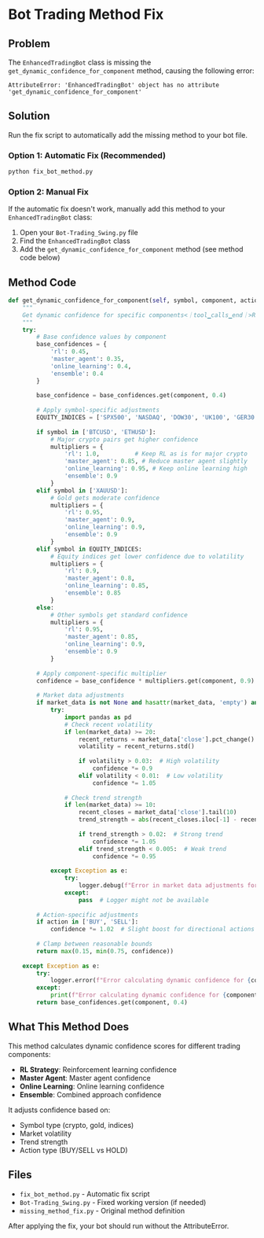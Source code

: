 # Bot Trading Method Fix

## Problem
The `EnhancedTradingBot` class is missing the `get_dynamic_confidence_for_component` method, causing the following error:

```
AttributeError: 'EnhancedTradingBot' object has no attribute 'get_dynamic_confidence_for_component'
```

## Solution
Run the fix script to automatically add the missing method to your bot file.

### Option 1: Automatic Fix (Recommended)
```bash
python fix_bot_method.py
```

### Option 2: Manual Fix
If the automatic fix doesn't work, manually add this method to your `EnhancedTradingBot` class:

1. Open your `Bot-Trading_Swing.py` file
2. Find the `EnhancedTradingBot` class
3. Add the `get_dynamic_confidence_for_component` method (see method code below)

## Method Code
```python
def get_dynamic_confidence_for_component(self, symbol, component, action="HOLD", market_data=None):
    """
    Get dynamic confidence for specific components<｜tool▁calls▁end｜>RL, Master Agent, Online Learning)
    """
    try:
        # Base confidence values by component
        base_confidences = {
            'rl': 0.45,
            'master_agent': 0.35,
            'online_learning': 0.4,
            'ensemble': 0.4
        }
        
        base_confidence = base_confidences.get(component, 0.4)
        
        # Apply symbol-specific adjustments
        EQUITY_INDICES = ['SPX500', 'NASDAQ', 'DOW30', 'UK100', 'GER30', 'FRA40', 'AUS200', 'JPN225']
        
        if symbol in ['BTCUSD', 'ETHUSD']:
            # Major crypto pairs get higher confidence
            multipliers = {
                'rl': 1.0,          # Keep RL as is for major crypto
                'master_agent': 0.85, # Reduce master agent slightly
                'online_learning': 0.95, # Keep online learning high
                'ensemble': 0.9
            }
        elif symbol in ['XAUUSD']:
            # Gold gets moderate confidence
            multipliers = {
                'rl': 0.95,
                'master_agent': 0.9,
                'online_learning': 0.9,
                'ensemble': 0.9
            }
        elif symbol in EQUITY_INDICES:
            # Equity indices get lower confidence due to volatility
            multipliers = {
                'rl': 0.9,
                'master_agent': 0.8,
                'online_learning': 0.85,
                'ensemble': 0.85
            }
        else:
            # Other symbols get standard confidence
            multipliers = {
                'rl': 0.95,
                'master_agent': 0.85,
                'online_learning': 0.9,
                'ensemble': 0.9
            }
        
        # Apply component-specific multiplier
        confidence = base_confidence * multipliers.get(component, 0.9)
        
        # Market data adjustments
        if market_data is not None and hasattr(market_data, 'empty') and not market_data.empty:
            try:
                import pandas as pd
                # Check recent volatility
                if len(market_data) >= 20:
                    recent_returns = market_data['close'].pct_change().tail(20)
                    volatility = recent_returns.std()
                    
                    if volatility > 0.03:  # High volatility
                        confidence *= 0.9
                    elif volatility < 0.01:  # Low volatility
                        confidence *= 1.05
                
                # Check trend strength
                if len(market_data) >= 10:
                    recent_closes = market_data['close'].tail(10)
                    trend_strength = abs(recent_closes.iloc[-1] - recent_closes.iloc[0]) / recent_closes.iloc[0]
                    
                    if trend_strength > 0.02:  # Strong trend
                        confidence *= 1.05
                    elif trend_strength < 0.005:  # Weak trend
                        confidence *= 0.95
                        
            except Exception as e:
                try:
                    logger.debug(f"Error in market data adjustments for {symbol}: {e}")
                except:
                    pass  # Logger might not be available
        
        # Action-specific adjustments
        if action in ['BUY', 'SELL']:
            confidence *= 1.02  # Slight boost for directional actions
        
        # Clamp between reasonable bounds
        return max(0.15, min(0.75, confidence))
        
    except Exception as e:
        try:
            logger.error(f"Error calculating dynamic confidence for {component} on {symbol}: {e}")
        except:
            print(f"Error calculating dynamic confidence for {component} on {symbol}: {e}")
        return base_confidences.get(component, 0.4)
```

## What This Method Does
This method calculates dynamic confidence scores for different trading components:

- **RL Strategy**: Reinforcement learning confidence
- **Master Agent**: Master agent confidence  
- **Online Learning**: Online learning confidence
- **Ensemble**: Combined approach confidence

It adjusts confidence based on:
- Symbol type (crypto, gold, indices)
- Market volatility
- Trend strength
- Action type (BUY/SELL vs HOLD)

## Files
- `fix_bot_method.py` - Automatic fix script
- `Bot-Trading_Swing.py` - Fixed working version (if needed)
- `missing_method_fix.py` - Original method definition

After applying the fix, your bot should run without the AttributeError.